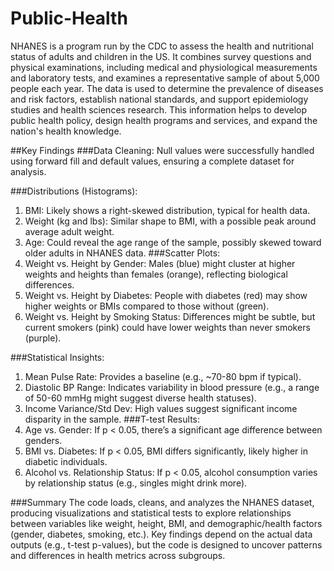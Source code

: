 # Public-Health

NHANES is a program run by the CDC to assess the health and nutritional status of adults and children in the US. It combines survey questions and physical examinations, including medical and physiological measurements and laboratory tests, and examines a representative sample of about 5,000 people each year. The data is used to determine the prevalence of diseases and risk factors, establish national standards, and support epidemiology studies and health sciences research. This information helps to develop public health policy, design health programs and services, and expand the nation's health knowledge.

##Key Findings
###Data Cleaning:
Null values were successfully handled using forward fill and default values, ensuring a complete dataset for analysis.

###Distributions (Histograms):
1. BMI: Likely shows a right-skewed distribution, typical for health data.
2. Weight (kg and lbs): Similar shape to BMI, with a possible peak around average adult weight.
3. Age: Could reveal the age range of the sample, possibly skewed toward older adults in NHANES data.
###Scatter Plots:
1. Weight vs. Height by Gender: Males (blue) might cluster at higher weights and heights than females (orange), reflecting biological differences.
2. Weight vs. Height by Diabetes: People with diabetes (red) may show higher weights or BMIs compared to those without (green).
3. Weight vs. Height by Smoking Status: Differences might be subtle, but current smokers (pink) could have lower weights than never smokers (purple).

###Statistical Insights:
1. Mean Pulse Rate: Provides a baseline (e.g., ~70-80 bpm if typical).
2. Diastolic BP Range: Indicates variability in blood pressure (e.g., a range of 50-60 mmHg might suggest diverse health statuses).
3. Income Variance/Std Dev: High values suggest significant income disparity in the sample.
###T-test Results:
1. Age vs. Gender: If p < 0.05, there’s a significant age difference between genders.
2. BMI vs. Diabetes: If p < 0.05, BMI differs significantly, likely higher in diabetic individuals.
3. Alcohol vs. Relationship Status: If p < 0.05, alcohol consumption varies by relationship status (e.g., singles might drink more).

###Summary
The code loads, cleans, and analyzes the NHANES dataset, producing visualizations and statistical tests to explore relationships between variables like weight, height, BMI, and demographic/health factors (gender, diabetes, smoking, etc.). Key findings depend on the actual data outputs (e.g., t-test p-values), but the code is designed to uncover patterns and differences in health metrics across subgroups.
